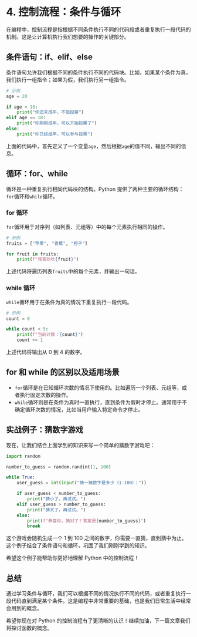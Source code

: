 # 4. 控制流程：条件与循环

在编程中，控制流程是指根据不同条件执行不同的代码段或者重复执行一段代码的机制。这是让计算机执行我们想要的操作的关键部分。

## 条件语句：if、elif、else

条件语句允许我们根据不同的条件执行不同的代码块。比如，如果某个条件为真，我们执行一组指令；如果为假，我们执行另一组指令。

```python
# 示例
age = 20

if age < 18:
    print("你还未成年，不能投票")
elif age == 18:
    print("你刚刚成年，可以开始投票了")
else:
    print("你已经成年，可以参与投票")
```

上面的代码中，首先定义了一个变量`age`，然后根据`age`的值不同，输出不同的信息。

## 循环：for、while

循环是一种重复执行相同代码块的结构。Python 提供了两种主要的循环结构：`for`循环和`while`循环。

### for 循环

`for`循环用于对序列（如列表、元组等）中的每个元素执行相同的操作。

```python
# 示例
fruits = ["苹果", "香蕉", "橙子"]

for fruit in fruits:
    print(f"我喜欢吃{fruit}")
```

上述代码将遍历列表`fruits`中的每个元素，并输出一句话。

### while 循环

`while`循环用于在条件为真的情况下重复执行一段代码。

```python
# 示例
count = 0

while count < 5:
    print(f"当前计数：{count}")
    count += 1
```

上述代码将输出从 0 到 4 的数字。

## for 和 while 的区别以及适用场景

- `for`循环是在已知循环次数的情况下使用的。比如遍历一个列表、元组等，或者执行固定次数的操作。
- `while`循环则是在条件为真时一直执行，直到条件为假时才停止。通常用于不确定循环次数的情况，比如当用户输入特定命令才停止。

## 实战例子：猜数字游戏

现在，让我们结合上面学到的知识来写一个简单的猜数字游戏吧：

```python
import random

number_to_guess = random.randint(1, 100)

while True:
    user_guess = int(input("猜一猜数字是多少（1-100）："))

    if user_guess < number_to_guess:
        print("猜小了，再试试。")
    elif user_guess > number_to_guess:
        print("猜大了，再试试。")
    else:
        print(f"恭喜你，猜对了！答案是{number_to_guess}")
        break
```

这个游戏会随机生成一个 1 到 100 之间的数字，你需要一直猜，直到猜中为止。这个例子结合了条件语句和循环，巩固了我们刚刚学到的知识。

希望这个例子能帮助你更好地理解 Python 中的控制流程！

## 总结

通过学习条件与循环，我们可以根据不同的情况执行不同的代码，或者重复执行一段代码直到满足某个条件。这是编程中非常重要的基础，也是我们日常生活中经常会用到的概念。

希望你现在对 Python 的控制流程有了更清晰的认识！继续加油，下一篇文章我们将探讨函数的概念。
